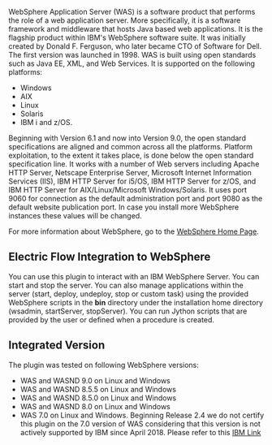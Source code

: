 WebSphere Application Server (WAS) is a software product that performs the role of a web application server.
More specifically, it is a software framework and middleware that hosts Java based web applications.
It is the flagship product within IBM's WebSphere software suite.
It was initially created by Donald F. Ferguson, who later became CTO of Software for Dell.
The first version was launched in 1998.
WAS is built using open standards such as Java EE, XML, and Web Services. 
It is supported on the following platforms:
 - Windows
 - AIX
 - Linux
 - Solaris
 - IBM i and z/OS.
 
Beginning with Version 6.1 and now into Version 9.0, the open standard specifications are aligned and common across all the platforms.
Platform exploitation, to the extent it takes place, is done below the open standard specification line.
It works with a number of Web servers including Apache HTTP Server, Netscape Enterprise Server, Microsoft Internet Information Services (IIS), IBM HTTP Server for i5/OS, IBM HTTP Server for z/OS, and IBM HTTP Server for AIX/Linux/Microsoft Windows/Solaris.
It uses port 9060 for connection as the default administration port and port 9080 as the default website publication port.
In case you install more WebSphere instances these values will be changed.

For more information about WebSphere, go to the <a href="http://www-01.ibm.com/software/websphere/">WebSphere Home Page</a>.

## Electric Flow Integration to WebSphere
You can use this plugin to interact with an IBM
WebSphere Server. You can start and stop the server.
You can also manage applications within the server (start,
deploy, undeploy, stop or custom task) using the provided
WebSphere scripts in the **bin** directory under
the installation home directory (wsadmin, startServer,
stopServer). You can run Jython scripts that are
provided by the user or defined when a procedure is
created.

## Integrated Version

The plugin was tested on following WebSphere versions:
 - WAS and WASND 9.0 on Linux and Windows
 - WAS and WASND 8.5.5 on Linux and Windows
 - WAS and WASND 8.5.0 on Linux and Windows
 - WAS and WASND 8.0 on Linux and Windows
 - WAS 7.0 on Linux and Windows.
   Beginning Release 2.4 we do not certify this plugin on the 7.0 version of WAS considering that this version is not actively supported by IBM since April 2018.
   Please refer to this <a href="https://www-01.ibm.com/common/ssi/ShowDoc.wss?docURL=/common/ssi/rep_ca/3/897/ENUS916-143/index.html&amp;lang=en&amp;request_locale=en">IBM Link</a>

